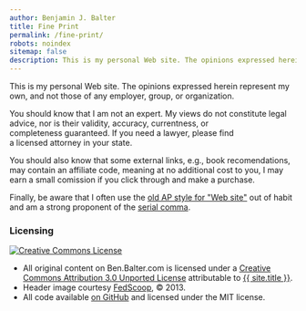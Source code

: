 ```yaml
---
author: Benjamin J. Balter
title: Fine Print
permalink: /fine-print/
robots: noindex
sitemap: false
description: This is my personal Web site. The opinions expressed herein represent my own, and not those of any employer, group, or organization.
---
```


This is my personal Web site. The opinions expressed herein represent my own, and not those of any employer, group, or organization.

You should know that I am not an expert. My views do not constitute legal advice, nor is their validity, accuracy, currentness, or completeness guaranteed. If you need a lawyer, please find a licensed attorney in your state.

You should also know that some external links, e.g., book recomendations, may contain an affiliate code, meaning at no additional cost to you, I may earn a small comission if you click through and make a purchase.

Finally, be aware that I often use the [old AP style for "Web site"](http://twitter.com/APStylebook/status/12296505018) out of habit and am a strong proponent of the [serial comma](http://en.wikipedia.org/wiki/Serial_comma).

### Licensing

<div class="text-center mb-3">
  <a rel="license" href="http://creativecommons.org/licenses/by/3.0/">
    <img src="http://i.creativecommons.org/l/by/3.0/88x31.png" alt="Creative Commons License" />
  </a>
</div>

* All original content on Ben.Balter.com is licensed under a <a rel="license" href="http://creativecommons.org/licenses/by/3.0/">Creative Commons Attribution 3.0 Unported License</a> attributable to <a rel="cc:attributionURL" href="{{ site.github.url }}">{{ site.title }}</a>.
* Header image courtesy [FedScoop](http://fedscoop.com/), © 2013.
* All code available [on GitHub](https://github.com/benbalter/benbalter.github.com) and licensed under the MIT license.

